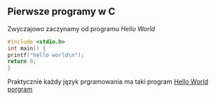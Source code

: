 ## Pierwsze programy w C

Zwyczajowo zaczynamy od programu
*Hello World*
```c
#include <stdio.h>
int main() {
printf("hello world\n");
return 0;
}
```
Praktycznie każdy język prgramowania ma taki program [Hello World porgram](http://pl.wikipedia.org/wiki/Hello_world)
